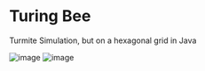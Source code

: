 # Turing Bee
Turmite Simulation, but on a hexagonal grid in Java

![image](https://user-images.githubusercontent.com/100433458/220408043-6091cb51-9fbf-4290-b1a1-6d109f054a06.png)
![image](https://user-images.githubusercontent.com/100433458/220408271-0c2dadb0-595f-4f20-bcc4-dedf6bdd03d5.png)
